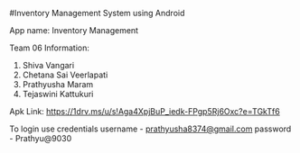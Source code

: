#Inventory Management System using Android

App name: Inventory Management

Team 06 Information:
1. Shiva Vangari
2. Chetana Sai Veerlapati
3. Prathyusha Maram
4. Tejaswini Kattukuri

Apk Link:
https://1drv.ms/u/s!Aga4XpjBuP_iedk-FPgp5Rj6Oxc?e=TGkTf6

To login use credentials
username - prathyusha8374@gmail.com
password - Prathyu@9030

